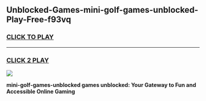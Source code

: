 
## Unblocked-Games-mini-golf-games-unblocked-Play-Free-f93vq
<h3>
<a href="https://premium76.site?title=mini-golf-games-unblocked&ref=23A">CLICK TO PLAY</a></h3>
<hr>

<h3>
<a href="https://premium76.site?title=mini-golf-games-unblocked&ref=23A">CLICK 2 PLAY</a>
  
</h3>

<a href="https://premium76.site?title=mini-golf-games-unblocked&ref=23A"><img src="https://clearcache.store/games.png"></a>


**mini-golf-games-unblocked games unblocked: Your Gateway to Fun and Accessible Online Gaming**
